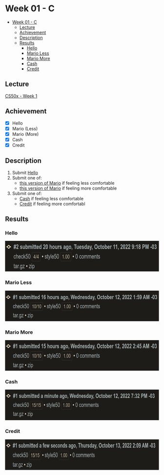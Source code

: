 # Week 01 - C
- [Week 01 - C](#week-01---c)
  - [Lecture](#lecture)
  - [Achievement](#achievement)
  - [Description](#description)
  - [Results](#results)
    - [Hello](#hello)
    - [Mario Less](#mario-less)
    - [Mario More](#mario-more)
    - [Cash](#cash)
    - [Credit](#credit)

## Lecture
[CS50x - Week 1](https://cs50.harvard.edu/x/2022/weeks/1/)

## Achievement

- [x] Hello
- [x] Mario (Less)
- [x] Mario (More)
- [x] Cash
- [x] Credit

## Description

1. Submit [Hello](https://cs50.harvard.edu/x/2022/psets/1/hello/)
2. Submit one of:
   - [this version of Mario](https://cs50.harvard.edu/x/2022/psets/1/mario/less/) if feeling less comfortable
   - [this version of Mario](https://cs50.harvard.edu/x/2022/psets/1/mario/more/) if feeling more comfortable
3. Submit one of:
   - [Cash](https://cs50.harvard.edu/x/2022/psets/1/cash/) if feeling less comfortable
   - [Credit](https://cs50.harvard.edu/x/2022/psets/1/credit/) if feeling more comfortabl

## Results

### Hello
<img src="../images/hello_result.png" alt="problem hello" height="100"/>

### Mario Less
<img src="../images/mario_less_result.png" alt="problem mario_less" height="100"/>

### Mario More
<img src="../images/mario_more_result.png" alt="problem mario_more" height="100"/>

### Cash
<img src="../images/cash_result.png" alt="problem cash" height="100"/>

### Credit
<img src="../images/credit_result.png" alt="problem cash" height="100"/>
